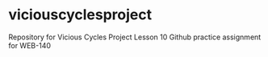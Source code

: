 # viciouscyclesproject
Repository for Vicious Cycles Project
Lesson 10 Github practice assignment for WEB-140 
